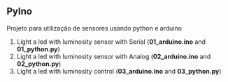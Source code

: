 ## PyIno

Projeto para utilização de sensores usando python e arduino

1. Light a led with luminosity sensor with Serial (__01_arduino.ino__ and __01_python.py__)
2. Light a led with luminosity sensor with Analog (__02_arduino.ino__ and __02_python.py__)
3. Light a led with luminosity control (__03_arduino.ino__ and __03_python.py__)